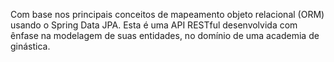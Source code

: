 Com base nos principais conceitos de mapeamento objeto relacional (ORM) usando o Spring Data JPA. Esta é uma API RESTful desenvolvida com ênfase na modelagem de suas entidades, no domínio de uma academia de ginástica.
